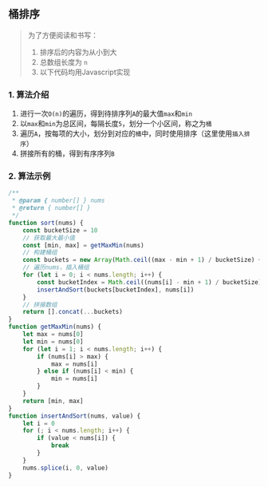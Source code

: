 ## 桶排序

> 为了方便阅读和书写：
> 1. 排序后的内容为从小到大
> 2. 总数组长度为 `n`
> 3. 以下代码均用Javascript实现

### 1. 算法介绍
1. 进行一次`O(n)`的遍历，得到待排序列`A`的最大值`max`和`min`
2. 以`max`和`min`为总区间，每隔长度`5`，划分一个小区间，称之为`桶`
3. 遍历`A`，按每项的大小，划分到对应的`桶`中，同时使用排序（这里使用`插入排序`）
4. 拼接所有的桶，得到有序序列`B`

### 2. 算法示例
```javascript
/**
 * @param { number[] } nums
 * @return { number[] }
 */
function sort(nums) {
    const bucketSize = 10
    // 获取最大最小值
    const [min, max] = getMaxMin(nums)
    // 构建桶组
    const buckets = new Array(Math.ceil((max - min + 1) / bucketSize) + 1).fill(null).map(() => [])
    // 遍历nums，插入桶组
    for (let i = 0; i < nums.length; i++) {
        const bucketIndex = Math.ceil((nums[i] - min + 1) / bucketSize)
        insertAndSort(buckets[bucketIndex], nums[i])
    }
    // 拼接数组
    return [].concat(...buckets)
}
function getMaxMin(nums) {
    let max = nums[0]
    let min = nums[0]
    for (let i = 1; i < nums.length; i++) {
        if (nums[i] > max) {
            max = nums[i]
        } else if (nums[i] < min) {
            min = nums[i]
        }
    }
    return [min, max]
}
function insertAndSort(nums, value) {
    let i = 0
    for (; i < nums.length; i++) {
        if (value < nums[i]) {
            break
        }
    }
    nums.splice(i, 0, value)
}
```

